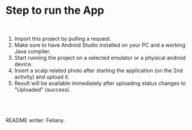 # Step to run the App

<br>

<ol>
  <li>Import this project by pulling a request.</li>
  <li>Make sure to have Android Studio installed on your PC and a working Java compiler.</li>
  <li>Start running the project on a selected emulator or a physical android device.</li>
  <li>Insert a scalp related photo after starting the application (on the 2nd activity) and upload it.</li>
  <li>Result will be available immediately after uploading status changes to "Uploaded" (success).</li>
</ol>

<br>
<br>
<br>
README writer: Feliany.

